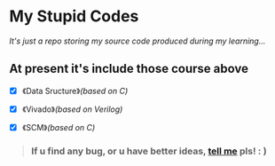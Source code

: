 # My Stupid Codes

*It's just a repo storing my source code produced during my learning...*

## At present it's include those course above

- [x] 《Data Sructure》*(based on C)*

- [x] 《Vivado》*(based on Verilog)*

- [x] 《SCM》*(based on C)*

> ### If u find any bug, or u have better ideas, [tell me](https://github.com/AokIvan/MySoureCode-Backup/issues/new) pls! : )
